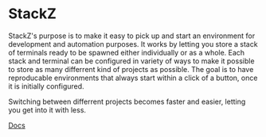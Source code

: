 # StackZ

StackZ's purpose is to make it easy to pick up and start an environment for development and automation purposes. It works by letting you store a stack of terminals ready to be spawned either individually or as a whole. Each stack and terminal can be configured in variety of ways to make it possible to store as many differrent kind of projects as possible. The goal is to have reproducable environments that always start within a click of a button, once it is initially configured.

Switching between differrent projects becomes faster and easier, letting you get into it with less.

[Docs](https://purgatoryforcookies.github.io/stackZ)
